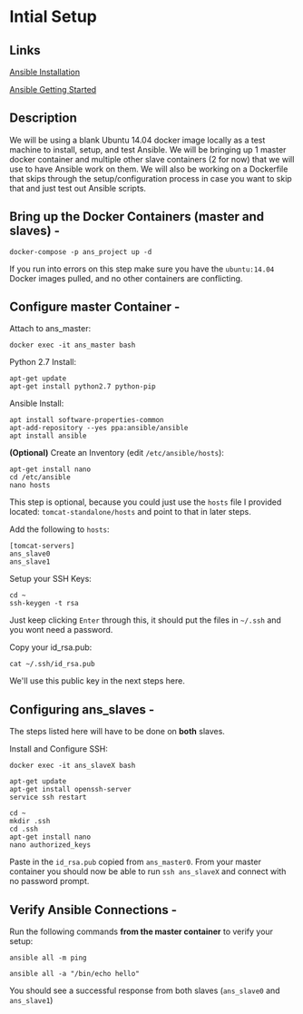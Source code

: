 # Intial Setup

## Links

[Ansible Installation](https://docs.ansible.com/ansible/latest/installation_guide/intro_installation.html#installation-guide)

[Ansible Getting Started](https://docs.ansible.com/ansible/latest/user_guide/intro_getting_started.html)

## Description

We will be using a blank Ubuntu 14.04 docker image locally as a test machine to install, setup, and test Ansible.  We will be bringing up 1 master docker container and multiple other slave containers (2 for now) that we will use to have Ansible work on them.  We will also be working on a Dockerfile that skips through the setup/configuration process in case you want to skip that and just test out Ansible scripts.

## Bring up the Docker Containers (master and slaves) -

    docker-compose -p ans_project up -d

If you run into errors on this step make sure you have the `ubuntu:14.04` Docker images pulled, and no other containers are conflicting.

## Configure master Container - 

Attach to ans_master:

    docker exec -it ans_master bash

Python 2.7 Install:

    apt-get update
    apt-get install python2.7 python-pip

Ansible Install:

    apt install software-properties-common
    apt-add-repository --yes ppa:ansible/ansible
    apt install ansible

**(Optional)** Create an Inventory (edit `/etc/ansible/hosts`):

    apt-get install nano
    cd /etc/ansible
    nano hosts

This step is optional, because you could just use the `hosts` file I provided located: `tomcat-standalone/hosts` and point to that in later steps.

Add the following to `hosts`:

    [tomcat-servers]
    ans_slave0
    ans_slave1

Setup your SSH Keys:

    cd ~
    ssh-keygen -t rsa

Just keep clicking `Enter` through this, it should put the files in `~/.ssh` and you wont need a password.

Copy your id_rsa.pub:

    cat ~/.ssh/id_rsa.pub

We'll use this public key in the next steps here.

## Configuring ans_slaves - 

The steps listed here will have to be done on **both** slaves.

Install and Configure SSH:

    docker exec -it ans_slaveX bash

    apt-get update
    apt-get install openssh-server
    service ssh restart

    cd ~
    mkdir .ssh
    cd .ssh
    apt-get install nano
    nano authorized_keys

Paste in the `id_rsa.pub` copied from `ans_master0`.
From your master container you should now be able to run `ssh ans_slaveX` and connect with no password prompt.

## Verify Ansible Connections -

Run the following commands **from the master container** to verify your setup:

    ansible all -m ping

    ansible all -a "/bin/echo hello"

You should see a successful response from both slaves (`ans_slave0` and `ans_slave1`)
